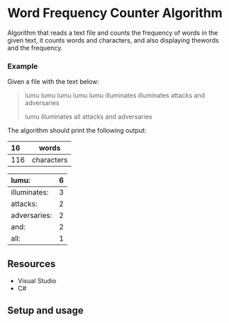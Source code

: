 # Word Frequency Counter Algorithm

Algorithm that reads a text file and counts the frequency of words in the given text, it counts words and characters, and also displaying thewords and the frequency.

### Example

Given a file with the text below:

> lumu lumu lumu lumu lumu illuminates illuminates attacks and adversaries
> 
> lumu illuminates all attacks and adversaries

The algorithm should print the following output:

| 16 | words|
|:----|------|
| 116 | characters |


|lumu: | 6 |
|:------|---|
|illuminates: | 3 |
|attacks: | 2 |
|adversaries: | 2 |
|and: | 2 |
|all: | 1 |

## Resources
- Visual Studio
- C#

## Setup and usage

